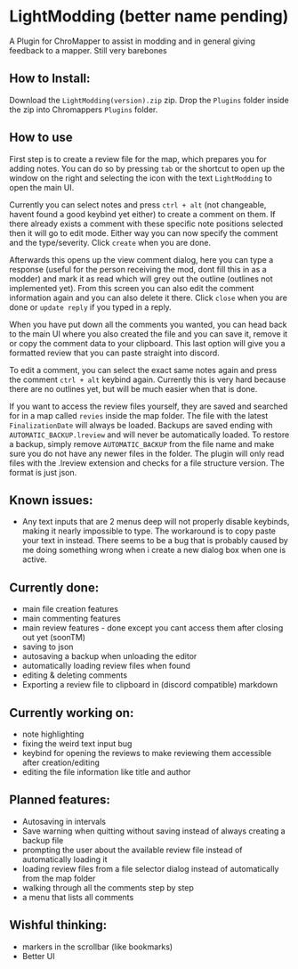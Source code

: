 # LightModding (better name pending)

A Plugin for ChroMapper to assist in modding and in general giving feedback to a mapper. Still very barebones

## How to Install:
Download the `LightModding(version).zip` zip. Drop the `Plugins` folder inside the zip into Chromappers `Plugins` folder.

## How to use

First step is to create a review file for the map, which prepares you for adding notes. You can do so by pressing `tab` or the shortcut to open up the window on the right and selecting the icon with the text `LightModding` to open the main UI.

Currently you can select notes and press `ctrl + alt` (not changeable, havent found a good keybind yet either) to create a comment on them. If there already exists a comment with these specific note
 positions selected then it will go to edit mode. Either way you can now specify the comment and the type/severity. Click `create` when you are done.

Afterwards this opens up the view comment dialog, here you can type a response (useful for the person receiving the mod, dont fill this in as a modder) and mark it as read which will grey out the outline (outlines not implemented yet). From this screen you can also edit the comment information again and you can also delete it there. Click `close` when you are done or `update reply` if you typed in a reply.

When you have put down all the comments you wanted, you can head back to the main UI where you also created the file and you can save it, remove it or copy the comment data to your clipboard. This last option will give you a formatted review that you can paste straight into discord.

To edit a comment, you can select the exact same notes again and press the comment `ctrl + alt` keybind again. Currently this is very hard because there are no outlines yet, but will be much easier when that is done.

If you want to access the review files yourself, they are saved and searched for in a map called `revies` inside the map folder. The file with the latest `FinalizationDate` will always be loaded. Backups are saved ending with `AUTOMATIC_BACKUP.lreview` and will never be automatically loaded. To restore a backup, simply remove `AUTOMATIC_BACKUP` from the file name and make sure you do not have any newer files in the folder.
The plugin will only read files with the .lreview extension and checks for a file structure version. The format is just json.

## Known issues:
* Any text inputs that are 2 menus deep will not properly disable keybinds, making it nearly impossible to type. The workaround is to copy paste your text in instead. There seems to be a bug that is probably caused by me doing something wrong when i create a new dialog box when one is active.

## Currently done:
* main file creation features
* main commenting features
* main review features - done except you cant access them after closing out yet (soonTM)
* saving to json
* autosaving a backup when unloading the editor
* automatically loading review files when found
* editing & deleting comments
* Exporting a review file to clipboard in (discord compatible) markdown

## Currently working on:
* note highlighting
* fixing the weird text input bug
* keybind for opening the reviews to make reviewing them accessible after creation/editing
* editing the file information like title and author

## Planned features:
* Autosaving in intervals
* Save warning when quitting without saving instead of always creating a backup file
* prompting the user about the available review file instead of automatically loading it
* loading review files from a file selector dialog instead of automatically from the map folder
* walking through all the comments step by step
* a menu that lists all comments

## Wishful thinking:
* markers in the scrollbar (like bookmarks)
* Better UI
